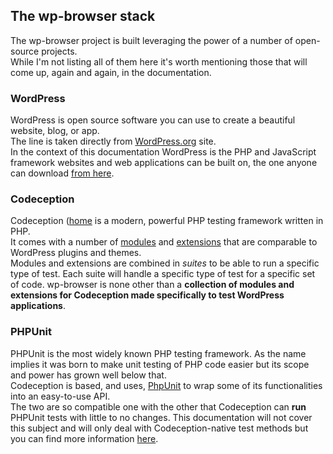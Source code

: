 ## The wp-browser stack

The wp-browser project is built leveraging the power of a number of open-source projects.  
While I'm not listing all of them here it's worth mentioning those that will come up, again and again, in the documentation.

### WordPress
WordPress is open source software you can use to create a beautiful website, blog, or app.  
The line is taken directly from [WordPress.org](https://wordpress.org/) site.  
In the context of this documentation WordPress is the PHP and JavaScript framework websites and web applications can be built on, the one anyone can download [from here](https://wordpress.org/download/).

### Codeception
Codeception ([home](http://codeception.com/ "Codeception - BDD-style PHP testing.") is a modern, powerful PHP testing framework written in PHP.  
It comes with a number of [modules](https://codeception.com/docs/06-ModulesAndHelpers) and [extensions](https://codeception.com/extensions) that are comparable to WordPress plugins and themes.  
Modules and extensions are combined in *suites* to be able to run a specific type of test. Each suite will handle a specific type of test for a specific set of code.
wp-browser is none other than a **collection of modules and extensions for Codeception made specifically to test WordPress applications**.

### PHPUnit
PHPUnit is the most widely known PHP testing framework. As the name implies it was born to make unit testing of PHP code easier but its scope and power has grown well below that.  
Codeception is based, and uses, [PhpUnit](https://phpunit.de/ "PHPUnit – The PHP Testing Framework") to wrap some of its functionalities into an easy-to-use API.  
The two are so compatible one with the other that Codeception can **run** PHPUnit tests with little to no changes.
This documentation will not cover this subject and will only deal with Codeception-native test methods but you can find more information [here](https://codeception.com/docs/05-UnitTests).

